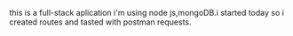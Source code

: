 this is a full-stack aplication i'm using node js,mongoDB.i started today so i created routes and tasted with postman requests.
